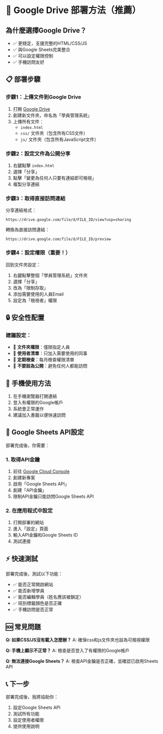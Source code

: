# 🚀 Google Drive 部署方法（推薦）

## 為什麼選擇Google Drive？
- ✅ 更穩定，支援完整的HTML/CSS/JS
- ✅ 與Google Sheets完美整合
- ✅ 可以設定權限控制
- ✅ 手機訪問友好

## 📋 部署步驟

### 步驟1：上傳文件到Google Drive
1. 打開 [Google Drive](https://drive.google.com)
2. 創建新文件夾，命名為「學員管理系統」
3. 上傳所有文件：
   - `index.html`
   - `css/` 文件夾（包含所有CSS文件）
   - `js/` 文件夾（包含所有JavaScript文件）

### 步驟2：設定文件為公開分享
1. 右鍵點擊 `index.html`
2. 選擇「分享」
3. 點擊「變更為任何人只要有連結即可檢視」
4. 複製分享連結

### 步驟3：取得直接訪問連結
分享連結格式：
```
https://drive.google.com/file/d/FILE_ID/view?usp=sharing
```

轉換為直接訪問連結：
```
https://drive.google.com/file/d/FILE_ID/preview
```

### 步驟4：設定權限（重要！）
回到文件夾設定：
1. 右鍵點擊整個「學員管理系統」文件夾
2. 選擇「分享」
3. 改為「限制存取」
4. 添加需要使用的人員Email
5. 設定為「檢視者」權限

## 🔒 安全性配置

### 建議設定：
- 📁 **文件夾權限**：僅限指定人員
- 👥 **使用者清單**：只加入需要使用的同事
- 🔄 **定期檢查**：每月檢查權限清單
- 🚫 **不要設為公開**：避免任何人都能訪問

## 📱 手機使用方法
1. 在手機瀏覽器打開連結
2. 登入有權限的Google帳戶
3. 系統會正常運作
4. 建議加入書籤以便快速訪問

## 🔧 Google Sheets API設定

部署完成後，你需要：

### 1. 取得API金鑰
1. 前往 [Google Cloud Console](https://console.cloud.google.com/)
2. 創建新專案
3. 啟用「Google Sheets API」
4. 創建「API金鑰」
5. 限制API金鑰只能訪問Google Sheets API

### 2. 在應用程式中設定
1. 打開部署的網站
2. 進入「設定」頁面
3. 輸入API金鑰和Google Sheets ID
4. 測試連接

## ⚡ 快速測試
部署完成後，測試以下功能：
- ✅ 能否正常開啟網站
- ✅ 能否新增學員
- ✅ 能否編輯學員（姓名應該被鎖定）
- ✅ 班別標籤顏色是否正確
- ✅ 手機訪問是否正常

## 🆘 常見問題

**Q: 如果CSS/JS沒有載入怎麼辦？**
A: 確保css和js文件夾也設為可檢視權限

**Q: 手機上顯示不正常？**
A: 檢查是否登入了有權限的Google帳戶

**Q: 無法連接Google Sheets？**
A: 檢查API金鑰是否正確，並確認已啟用Sheets API

## 📞 下一步
部署完成後，我將協助你：
1. 設定Google Sheets API
2. 測試所有功能
3. 設定使用者權限
4. 提供使用說明 